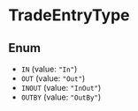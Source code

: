 # TradeEntryType

## Enum

* `IN` (value: `"In"`)
* `OUT` (value: `"Out"`)
* `INOUT` (value: `"InOut"`)
* `OUTBY` (value: `"OutBy"`)
